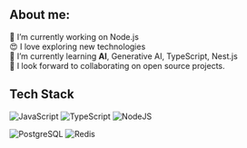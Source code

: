 ## About me:

🔭 I’m currently working on Node.js<br/>
😍 I love exploring new technologies <br/>
🌱 I’m currently learning  **AI**, Generative AI, TypeScript, Nest.js<br/>
🤝 I look forward to collaborating on open source projects.<br/>

## Tech Stack
![JavaScript](https://img.shields.io/badge/JAVASCRIPT-black?style=flat-square&logo=javascript)
![TypeScript](https://img.shields.io/badge/TYPESCRIPT-black?style=flat-square&logo=typescript)
![NodeJS](https://img.shields.io/badge/NODEJS-black?style=flat-square&logo=node.js)

![PostgreSQL](https://img.shields.io/badge/POSTGRESQL-black?style=flat-square&logo=postgresql)
![Redis](https://img.shields.io/badge/REDIS-black?style=flat-square&logo=redis&logoColor=DD0031)

